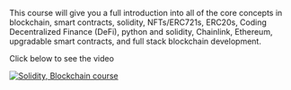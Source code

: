 This course will give you a full introduction into all of the core concepts in blockchain, smart contracts, solidity, NFTs/ERC721s, ERC20s, Coding Decentralized Finance (DeFi), python and solidity, Chainlink, Ethereum, upgradable smart contracts, and full stack blockchain development. 

Click below to see the video

[![Solidity, Blockchain course](https://i.ytimg.com/vi/M576WGiDBdQ/maxresdefault.jpg)](https://www.youtube.com/watch?v=M576WGiDBdQ)
